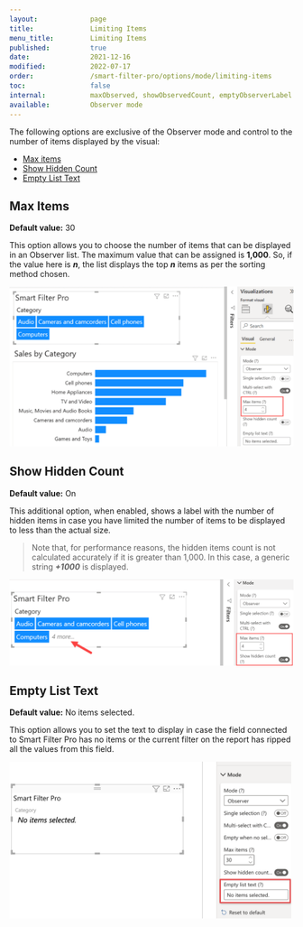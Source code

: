 ```yaml
---
layout:             page
title:              Limiting Items
menu_title:         Limiting Items
published:          true
date:               2021-12-16
modified:           2022-07-17
order:              /smart-filter-pro/options/mode/limiting-items
toc:                false
internal:           maxObserved, showObservedCount, emptyObserverLabel
available:          Observer mode
---
```

The following options are exclusive of the Observer mode and control to the number of items displayed by the visual:
- [Max items](#max-items)
- [Show Hidden Count](#show-hidden-count)
- [Empty List Text](#empty-list-text)

## Max Items

**Default value:** 30

This option allows you to choose the number of items that can be displayed in an Observer list. The maximum value that can be assigned is **1,000**. So, if the value here is ***n***, the list displays the top ***n*** items as per the sorting method chosen.

<img src="images/observer-max-items.png" width="700">
 
## Show Hidden Count

**Default value:** On

This additional option, when enabled, shows a label with the number of hidden items in case you have limited the number of items to be displayed to less than the actual size.

> Note that, for performance reasons, the hidden items count is not calculated accurately if it is greater than 1,000. In this case, a generic string ***+1000*** is displayed.

<img src="images/observer-show-hidden-count.png" width="700">

## Empty List Text

**Default value:** No items selected.

This option allows you to set the text to display in case the field connected to Smart Filter Pro has no items or the current filter on the report has ripped all the values from this field.

<img src="images/observer-empty-list.png" width="500">